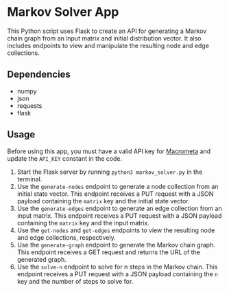 # Markov Solver App

This Python script uses Flask to create an API for generating a Markov chain graph from an input matrix and initial distribution vector. It also includes endpoints to view and manipulate the resulting node and edge collections.

## Dependencies

- numpy
- json
- requests
- flask

## Usage

Before using this app, you must have a valid API key for [Macrometa](https://www.macrometa.com/) and update the `API_KEY` constant in the code.

1. Start the Flask server by running `python3 markov_solver.py` in the terminal.
2. Use the `generate-nodes` endpoint to generate a node collection from an initial state vector. This endpoint receives a PUT request with a JSON payload containing the `matrix` key and the initial state vector.
3. Use the `generate-edges` endpoint to generate an edge collection from an input matrix. This endpoint receives a PUT request with a JSON payload containing the `matrix` key and the input matrix.
4. Use the `get-nodes` and `get-edges` endpoints to view the resulting node and edge collections, respectively.
5. Use the `generate-graph` endpoint to generate the Markov chain graph. This endpoint receives a GET request and returns the URL of the generated graph.
6. Use the `solve-n` endpoint to solve for n steps in the Markov chain. This endpoint receives a PUT request with a JSON payload containing the `n` key and the number of steps to solve for.
